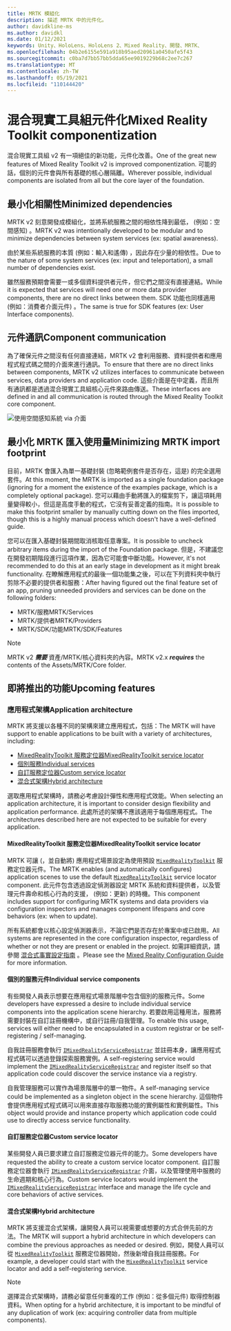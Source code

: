 ```yaml
---
title: MRTK 模組化
description: 描述 MRTK 中的元件化。
author: davidkline-ms
ms.author: davidkl
ms.date: 01/12/2021
keywords: Unity、HoloLens、HoloLens 2、Mixed Reality、開發、MRTK、
ms.openlocfilehash: 04b2e6155e591a918b95aed20961a0450afe5f43
ms.sourcegitcommit: c0ba7d7bb57bb5dda65ee9019229b68c2ee7c267
ms.translationtype: MT
ms.contentlocale: zh-TW
ms.lasthandoff: 05/19/2021
ms.locfileid: "110144420"
---
```

# <a name="mixed-reality-toolkit-componentization"></a><span data-ttu-id="1d507-104">混合現實工具組元件化</span><span class="sxs-lookup"><span data-stu-id="1d507-104">Mixed Reality Toolkit componentization</span></span>

<span data-ttu-id="1d507-105">混合現實工具組 v2 有一項絕佳的新功能，元件化改善。</span><span class="sxs-lookup"><span data-stu-id="1d507-105">One of the great new features of Mixed Reality Toolkit v2 is improved componentization.</span></span> <span data-ttu-id="1d507-106">可能的話，個別的元件會與所有基礎的核心層隔離。</span><span class="sxs-lookup"><span data-stu-id="1d507-106">Wherever possible, individual components are isolated from all but the core layer of the foundation.</span></span>

## <a name="minimized-dependencies"></a><span data-ttu-id="1d507-107">最小化相關性</span><span class="sxs-lookup"><span data-stu-id="1d507-107">Minimized dependencies</span></span>

<span data-ttu-id="1d507-108">MRTK v2 刻意開發成模組化，並將系統服務之間的相依性降到最低， (例如：空間感知) 。</span><span class="sxs-lookup"><span data-stu-id="1d507-108">MRTK v2 was intentionally developed to be modular and to minimize dependencies between system services (ex: spatial awareness).</span></span>

<span data-ttu-id="1d507-109">由於某些系統服務的本質 (例如：輸入和遙傳) ，因此存在少量的相依性。</span><span class="sxs-lookup"><span data-stu-id="1d507-109">Due to the nature of some system services (ex: input and teleportation), a small number of dependencies exist.</span></span>

<span data-ttu-id="1d507-110">雖然服務預期會需要一或多個資料提供者元件，但它們之間沒有直接連結。</span><span class="sxs-lookup"><span data-stu-id="1d507-110">While it is expected that services will need one or more data provider components, there are no direct links between them.</span></span> <span data-ttu-id="1d507-111">SDK 功能也同樣適用 (例如：消費者介面元件) 。</span><span class="sxs-lookup"><span data-stu-id="1d507-111">The same is true for SDK features (ex: User Interface components).</span></span>

## <a name="component-communication"></a><span data-ttu-id="1d507-112">元件通訊</span><span class="sxs-lookup"><span data-stu-id="1d507-112">Component communication</span></span>

<span data-ttu-id="1d507-113">為了確保元件之間沒有任何直接連結，MRTK v2 會利用服務、資料提供者和應用程式程式碼之間的介面來進行通訊。</span><span class="sxs-lookup"><span data-stu-id="1d507-113">To ensure that there are no direct links between components, MRTK v2 utilizes interfaces to communicate between services, data providers and application code.</span></span> <span data-ttu-id="1d507-114">這些介面是在中定義，而且所有通訊都是透過混合現實工具組核心元件來路由傳送。</span><span class="sxs-lookup"><span data-stu-id="1d507-114">These interfaces are defined in and all communication is routed through the Mixed Reality Toolkit core component.</span></span>

![使用空間感知系統 via 介面](../features/images/packaging/AccessingViaInterfaces.png)

## <a name="minimizing-mrtk-import-footprint"></a><span data-ttu-id="1d507-116">最小化 MRTK 匯入使用量</span><span class="sxs-lookup"><span data-stu-id="1d507-116">Minimizing MRTK import footprint</span></span>

<span data-ttu-id="1d507-117">目前，MRTK 會匯入為單一基礎封裝 (忽略範例套件是否存在，這是) 的完全選用套件。</span><span class="sxs-lookup"><span data-stu-id="1d507-117">At this moment, the MRTK is imported as a single foundation package (ignoring for a moment the existence of the examples package, which is a completely optional package).</span></span> <span data-ttu-id="1d507-118">您可以藉由手動將匯入的檔案剪下，讓這項耗用量變得較小，但這是高度手動的程式，它沒有妥善定義的指南。</span><span class="sxs-lookup"><span data-stu-id="1d507-118">It is possible to make this footprint smaller by manually cutting down on the files imported, though this is a highly manual process which doesn't have a well-defined guide.</span></span>

<span data-ttu-id="1d507-119">您可以在匯入基礎封裝期間取消核取任意專案。</span><span class="sxs-lookup"><span data-stu-id="1d507-119">It is possible to uncheck arbitrary items during the import of the Foundation package.</span></span> <span data-ttu-id="1d507-120">但是，不建議您在開發初期階段進行這項作業，因為它可能會中斷功能。</span><span class="sxs-lookup"><span data-stu-id="1d507-120">However, it's not recommended to do this at an early stage in development as it might break functionality.</span></span> <span data-ttu-id="1d507-121">在瞭解應用程式的最後一個功能集之後，可以在下列資料夾中執行剪除不必要的提供者和服務：</span><span class="sxs-lookup"><span data-stu-id="1d507-121">After having figured out the final feature set of an app, pruning unneeded providers and services can be done on the following folders:</span></span>

- <span data-ttu-id="1d507-122">MRTK/服務</span><span class="sxs-lookup"><span data-stu-id="1d507-122">MRTK/Services</span></span>
- <span data-ttu-id="1d507-123">MRTK/提供者</span><span class="sxs-lookup"><span data-stu-id="1d507-123">MRTK/Providers</span></span>
- <span data-ttu-id="1d507-124">MRTK/SDK/功能</span><span class="sxs-lookup"><span data-stu-id="1d507-124">MRTK/SDK/Features</span></span>

> [!NOTE]
> <span data-ttu-id="1d507-125">MRTK v2 **_需要_** 資產/MRTK/核心資料夾的內容。</span><span class="sxs-lookup"><span data-stu-id="1d507-125">MRTK v2.x **_requires_** the contents of the Assets/MRTK/Core folder.</span></span>

## <a name="upcoming-features"></a><span data-ttu-id="1d507-126">即將推出的功能</span><span class="sxs-lookup"><span data-stu-id="1d507-126">Upcoming features</span></span>

### <a name="application-architecture"></a><span data-ttu-id="1d507-127">應用程式架構</span><span class="sxs-lookup"><span data-stu-id="1d507-127">Application architecture</span></span>

<span data-ttu-id="1d507-128">MRTK 將支援以各種不同的架構來建立應用程式，包括：</span><span class="sxs-lookup"><span data-stu-id="1d507-128">The MRTK will have support to enable applications to be built with a variety of architectures, including:</span></span>

- [<span data-ttu-id="1d507-129">MixedRealityToolkit 服務定位器</span><span class="sxs-lookup"><span data-stu-id="1d507-129">MixedRealityToolkit service locator</span></span>](#mixedrealitytoolkit-service-locator)
- [<span data-ttu-id="1d507-130">個別服務</span><span class="sxs-lookup"><span data-stu-id="1d507-130">Individual services</span></span>](#individual-service-components)
- [<span data-ttu-id="1d507-131">自訂服務定位器</span><span class="sxs-lookup"><span data-stu-id="1d507-131">Custom service locator</span></span>](#custom-service-locator)
- [<span data-ttu-id="1d507-132">混合式架構</span><span class="sxs-lookup"><span data-stu-id="1d507-132">Hybrid architecture</span></span>](#hybrid-architecture)

<span data-ttu-id="1d507-133">選取應用程式架構時，請務必考慮設計彈性和應用程式效能。</span><span class="sxs-lookup"><span data-stu-id="1d507-133">When selecting an application architecture, it is important to consider design flexibility and application performance.</span></span> <span data-ttu-id="1d507-134">此處所述的架構不應該適用于每個應用程式。</span><span class="sxs-lookup"><span data-stu-id="1d507-134">The architectures described here are not expected to be suitable for every application.</span></span>

#### <a name="mixedrealitytoolkit-service-locator"></a><span data-ttu-id="1d507-135">MixedRealityToolkit 服務定位器</span><span class="sxs-lookup"><span data-stu-id="1d507-135">MixedRealityToolkit service locator</span></span>

<span data-ttu-id="1d507-136">MRTK 可讓 (，並自動將) 應用程式場景設定為使用預設 [`MixedRealityToolkit`](xref:Microsoft.MixedReality.Toolkit.MixedRealityToolkit) 服務定位器元件。</span><span class="sxs-lookup"><span data-stu-id="1d507-136">The MRTK enables (and automatically configures) application scenes to use the default [`MixedRealityToolkit`](xref:Microsoft.MixedReality.Toolkit.MixedRealityToolkit) service locator component.</span></span> <span data-ttu-id="1d507-137">此元件包含透過設定偵測器設定 MRTK 系統和資料提供者，以及管理元件壽命和核心行為的支援， (例如：更新) 的時機。</span><span class="sxs-lookup"><span data-stu-id="1d507-137">This component includes support for configuring MRTK systems and data providers via configuration inspectors and manages component lifespans and core behaviors (ex: when to update).</span></span>

<span data-ttu-id="1d507-138">所有系統都會以核心設定偵測器表示，不論它們是否存在於專案中或已啟用。</span><span class="sxs-lookup"><span data-stu-id="1d507-138">All systems are represented in the core configuration inspector, regardless of whether or not they are present or enabled in the project.</span></span> <span data-ttu-id="1d507-139">如需詳細資訊，請參閱 [混合式事實設定指南](../configuration/mixed-reality-configuration-guide.md) 。</span><span class="sxs-lookup"><span data-stu-id="1d507-139">Please see the [Mixed Reality Configuration Guide](../configuration/mixed-reality-configuration-guide.md) for more information.</span></span>

#### <a name="individual-service-components"></a><span data-ttu-id="1d507-140">個別的服務元件</span><span class="sxs-lookup"><span data-stu-id="1d507-140">Individual service components</span></span>

<span data-ttu-id="1d507-141">有些開發人員表示想要在應用程式場景階層中包含個別的服務元件。</span><span class="sxs-lookup"><span data-stu-id="1d507-141">Some developers have expressed a desire to include individual service components into the application scene hierarchy.</span></span> <span data-ttu-id="1d507-142">若要啟用這種用法，服務將需要封裝在自訂註冊機構中，或自行註冊/自我管理。</span><span class="sxs-lookup"><span data-stu-id="1d507-142">To enable this usage, services will either need to be encapsulated in a custom registrar or be self-registering / self-managing.</span></span>

<span data-ttu-id="1d507-143">自我註冊服務會執行 [`IMixedRealityServiceRegistrar`](xref:Microsoft.MixedReality.Toolkit.IMixedRealityServiceRegistrar) 並註冊本身，讓應用程式程式碼可以透過登錄探索服務實例。</span><span class="sxs-lookup"><span data-stu-id="1d507-143">A self-registering service would implement the [`IMixedRealityServiceRegistrar`](xref:Microsoft.MixedReality.Toolkit.IMixedRealityServiceRegistrar) and register itself so that application code could discover the service instance via a registry.</span></span>

<span data-ttu-id="1d507-144">自我管理服務可以實作為場景階層中的單一物件。</span><span class="sxs-lookup"><span data-stu-id="1d507-144">A self-managing service could be implemented as a singleton object in the scene hierarchy.</span></span> <span data-ttu-id="1d507-145">這個物件會提供應用程式程式碼可以用來直接存取服務功能的實例屬性和實例屬性。</span><span class="sxs-lookup"><span data-stu-id="1d507-145">This object would provide and instance property which application code could use to directly access service functionality.</span></span>

#### <a name="custom-service-locator"></a><span data-ttu-id="1d507-146">自訂服務定位器</span><span class="sxs-lookup"><span data-stu-id="1d507-146">Custom service locator</span></span>

<span data-ttu-id="1d507-147">某些開發人員已要求建立自訂服務定位器元件的能力。</span><span class="sxs-lookup"><span data-stu-id="1d507-147">Some developers have requested the ability to create a custom service locator component.</span></span> <span data-ttu-id="1d507-148">自訂服務定位器會執行 [`IMixedRealityServiceRegistrar`](xref:Microsoft.MixedReality.Toolkit.IMixedRealityServiceRegistrar) 介面，以及管理使用中服務的生命週期和核心行為。</span><span class="sxs-lookup"><span data-stu-id="1d507-148">Custom service locators would implement the [`IMixedRealityServiceRegistrar`](xref:Microsoft.MixedReality.Toolkit.IMixedRealityServiceRegistrar) interface and manage the life cycle and core behaviors of active services.</span></span>

#### <a name="hybrid-architecture"></a><span data-ttu-id="1d507-149">混合式架構</span><span class="sxs-lookup"><span data-stu-id="1d507-149">Hybrid architecture</span></span>

<span data-ttu-id="1d507-150">MRTK 將支援混合式架構，讓開發人員可以視需要或想要的方式合併先前的方法。</span><span class="sxs-lookup"><span data-stu-id="1d507-150">The MRTK will support a hybrid architecture in which developers can combine the previous approaches as needed or desired.</span></span> <span data-ttu-id="1d507-151">例如，開發人員可以從 [`MixedRealityToolkit`](xref:Microsoft.MixedReality.Toolkit.MixedRealityToolkit) 服務定位器開始，然後新增自我註冊服務。</span><span class="sxs-lookup"><span data-stu-id="1d507-151">For example, a developer could start with the [`MixedRealityToolkit`](xref:Microsoft.MixedReality.Toolkit.MixedRealityToolkit) service locator and add a self-registering service.</span></span>

> [!NOTE]
> <span data-ttu-id="1d507-152">選擇混合式架構時，請務必留意任何重複的工作 (例如：從多個元件) 取得控制器資料。</span><span class="sxs-lookup"><span data-stu-id="1d507-152">When opting for a hybrid architecture, it is important to be mindful of any duplication of work (ex: acquiring controller data from multiple components).</span></span>
